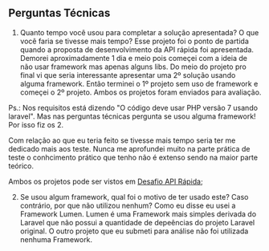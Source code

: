 ## Perguntas Técnicas

1. Quanto tempo você usou para completar a solução apresentada? O que você faria se tivesse mais tempo?
Esse projeto foi o ponto de partida quando a proposta de desenvolvimento da API rápida foi apresentada. Demorei aproximadamente 1 dia e meio pois começei com a ideia de não usar framework mas apenas alguns libs. Do meio do projeto pro final vi que seria interessante apresentar uma 2º solução usando alguma framework. Então terminei o 1º projeto sem uso de framework e começei o 2º projeto. Ambos os projetos foram enviados para avaliação.

Ps.: Nos requisitos está dizendo "O código deve usar PHP versão 7 usando laravel". Mas nas perguntas técnicas pergunta se usou alguma framework! Por isso fiz os 2.

Com relação ao que eu teria feito se tivesse mais tempo seria ter me dedicado mais aos teste. Nunca me aprofundei muito na parte prática de teste o conhcimento prático que tenho não é extenso sendo na maior parte teórico. 

Ambos os projetos pode ser vistos em [Desafio API Rápida](https://github.com/miguelsmuller/desafio-api-rapida);



2. Se usou algum framework, qual foi o motivo de ter usado este? Caso contrário, por que não utilizou nenhum?
Como eu disse eu usei a Framework Lumen. Lumen é uma Framework mais simples derivada do Laravel que não possui a quantidade de depeências do projeto Laravel original. O outro projeto que eu submeti para análise não foi utilizada nenhuma Framework.